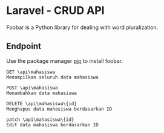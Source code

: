 # Laravel - CRUD API

Foobar is a Python library for dealing with word pluralization.

## Endpoint

Use the package manager [pip](https://pip.pypa.io/en/stable/) to install foobar.

```
GET \api\mahasiswa
Menampilkan seluruh data mahasiswa

POST \api\mahasiswa
Menambahkan data mahasiswa

DELETE \api\mahasiswa\{id}
Menghapus data mahasiswa berdasarkan ID

patch \api\mahasiswa\{id}
Edit data mahasiswa berdasarkan ID
```
